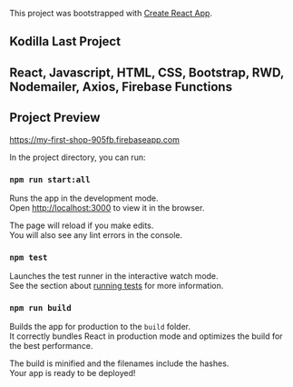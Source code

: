 

This project was bootstrapped with [Create React App](https://github.com/facebook/create-react-app).

## Kodilla Last Project
## React, Javascript, HTML, CSS, Bootstrap, RWD, Nodemailer, Axios, Firebase Functions

## Project Preview
https://my-first-shop-905fb.firebaseapp.com

In the project directory, you can run:

### `npm run start:all`

Runs the app in the development mode.<br>
Open [http://localhost:3000](http://localhost:3000) to view it in the browser.

The page will reload if you make edits.<br>
You will also see any lint errors in the console.

### `npm test`

Launches the test runner in the interactive watch mode.<br>
See the section about [running tests](https://facebook.github.io/create-react-app/docs/running-tests) for more information.

### `npm run build`

Builds the app for production to the `build` folder.<br>
It correctly bundles React in production mode and optimizes the build for the best performance.

The build is minified and the filenames include the hashes.<br>
Your app is ready to be deployed!


